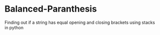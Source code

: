 # Balanced-Paranthesis
Finding out if a string has equal opening and closing brackets using stacks in python
